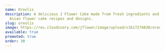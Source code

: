 ```yaml
---
name: Oreolis
description: A delicious J Flower Cake made from fresh ingredients and original
  Asian flower cake recipes and designs.
slug: oreolis
image: https://res.cloudinary.com/jflower/image/upload/v1617274838/oreo_vbtm0l.jpg
available: true
promoted: true
order: 30
---
```

